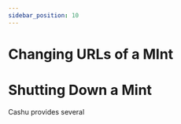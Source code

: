```yaml
---
sidebar_position: 10
---
```


# Changing URLs of a MInt


# Shutting Down a Mint

Cashu provides several 